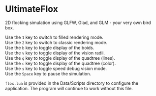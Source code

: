 # UltimateFlox
2D flocking simulation using GLFW, Glad, and GLM - your very own bird box.

Use the ```1``` key to switch to filled rendering mode.<br>
Use the ```2``` key to switch to classic rendering mode.<br>
Use the ```b``` key to toggle display of the boids.<br>
Use the ```v``` key to toggle display of the vision radii.<br>
Use the ```q``` key to toggle display of the quadtree (lines).<br>
Use the ```c``` key to toggle display of the quadtree (color).<br>
Use the ```s``` key to toggle speed debug vision mode.<br>
Use the ```Space``` key to pause the simulation.<br>

```flox.lua``` is provided in the Data/Scripts directory to configure the application.
The program will continue to work without this file.
